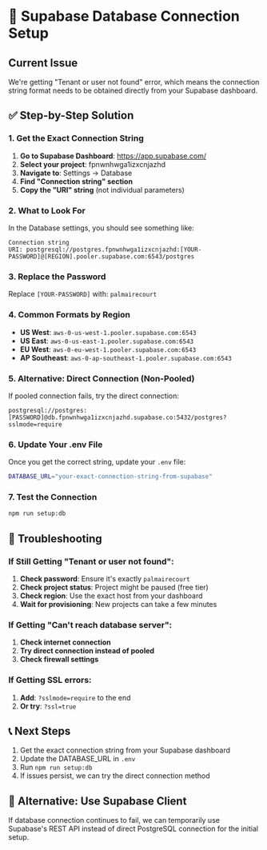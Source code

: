 # 🔧 Supabase Database Connection Setup

## Current Issue
We're getting "Tenant or user not found" error, which means the connection string format needs to be obtained directly from your Supabase dashboard.

## ✅ Step-by-Step Solution

### 1. Get the Exact Connection String
1. **Go to Supabase Dashboard**: https://app.supabase.com/
2. **Select your project**: fpnwnhwga1izxcnjazhd
3. **Navigate to**: Settings → Database
4. **Find "Connection string" section**
5. **Copy the "URI" string** (not individual parameters)

### 2. What to Look For
In the Database settings, you should see something like:
```
Connection string
URI: postgresql://postgres.fpnwnhwga1izxcnjazhd:[YOUR-PASSWORD]@[REGION].pooler.supabase.com:6543/postgres
```

### 3. Replace the Password
Replace `[YOUR-PASSWORD]` with: `palmairecourt`

### 4. Common Formats by Region
- **US West**: `aws-0-us-west-1.pooler.supabase.com:6543`
- **US East**: `aws-0-us-east-1.pooler.supabase.com:6543`
- **EU West**: `aws-0-eu-west-1.pooler.supabase.com:6543`
- **AP Southeast**: `aws-0-ap-southeast-1.pooler.supabase.com:6543`

### 5. Alternative: Direct Connection (Non-Pooled)
If pooled connection fails, try the direct connection:
```
postgresql://postgres:[PASSWORD]@db.fpnwnhwga1izxcnjazhd.supabase.co:5432/postgres?sslmode=require
```

### 6. Update Your .env File
Once you get the correct string, update your `.env` file:
```bash
DATABASE_URL="your-exact-connection-string-from-supabase"
```

### 7. Test the Connection
```bash
npm run setup:db
```

## 🚨 Troubleshooting

### If Still Getting "Tenant or user not found":
1. **Check password**: Ensure it's exactly `palmairecourt`
2. **Check project status**: Project might be paused (free tier)
3. **Check region**: Use the exact host from your dashboard
4. **Wait for provisioning**: New projects can take a few minutes

### If Getting "Can't reach database server":
1. **Check internet connection**
2. **Try direct connection instead of pooled**
3. **Check firewall settings**

### If Getting SSL errors:
1. **Add**: `?sslmode=require` to the end
2. **Or try**: `?ssl=true`

## 📞 Next Steps
1. Get the exact connection string from your Supabase dashboard
2. Update the DATABASE_URL in `.env`
3. Run `npm run setup:db`
4. If issues persist, we can try the direct connection method

## 🔄 Alternative: Use Supabase Client
If database connection continues to fail, we can temporarily use Supabase's REST API instead of direct PostgreSQL connection for the initial setup.
